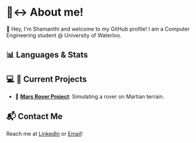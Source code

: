 # 🙂‍↔️ About me!
🌟 Hey, I'm Shamanthi and welcome to my GitHub profile! I am a Computer Engineering student @ University of Waterloo.

## 📊 Languages & Stats


## 💻 🔭 Current Projects
- 🌌 **[Mars Rover Project](https://github.com/shamanthi-rajagopal/Mars_Rover_Simulation)**: Simulating a rover on Martian terrain.

## 📬 Contact Me
Reach me at [LinkedIn](https://www.linkedin.com/in/shamanthi-rajagopal) or [Email](mailto:s2rajago@uwaterloo.ca)!

